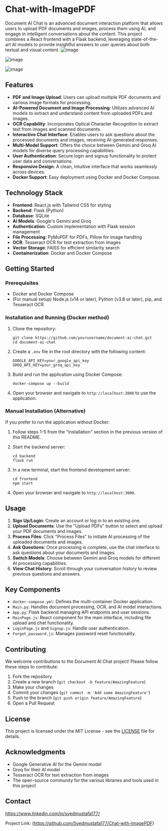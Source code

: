 # Chat-with-ImagePDF

Document AI Chat is an advanced document interaction platform that allows users to upload PDF documents and images, process them using AI, and engage in intelligent conversations about the content. This project combines a React frontend with a Flask backend, leveraging state-of-the-art AI models to provide insightful answers to user queries about both textual and visual content.
![image](https://github.com/user-attachments/assets/26270d93-0cb6-4540-9e42-b422a08f5e6e)

![image](https://github.com/user-attachments/assets/8e466e6f-92af-48c0-87ec-f88a7b420c0a)

![image](https://github.com/user-attachments/assets/3bde3026-6269-41d3-aebf-38509d3fa6fc)




## Features

- **PDF and Image Upload**: Users can upload multiple PDF documents and various image formats for processing.
- **AI-Powered Document and Image Processing**: Utilizes advanced AI models to extract and understand content from uploaded PDFs and images.
- **OCR Capability**: Incorporates Optical Character Recognition to extract text from images and scanned documents.
- **Interactive Chat Interface**: Enables users to ask questions about the processed documents and images, receiving AI-generated responses.
- **Multi-Model Support**: Offers the choice between Gemini and Groq AI models for diverse query processing capabilities.
- **User Authentication**: Secure login and signup functionality to protect user data and conversations.
- **Responsive Design**: A clean, intuitive interface that works seamlessly across devices.
- **Docker Support**: Easy deployment using Docker and Docker Compose.

## Technology Stack

- **Frontend**: React.js with Tailwind CSS for styling
- **Backend**: Flask (Python)
- **Database**: SQLite
- **AI Models**: Google's Gemini and Groq
- **Authentication**: Custom implementation with Flask session management
- **File Processing**: PyMuPDF for PDFs, Pillow for image handling
- **OCR**: Tesseract OCR for text extraction from images
- **Vector Storage**: FAISS for efficient similarity search
- **Containerization**: Docker and Docker Compose

## Getting Started

### Prerequisites

- Docker and Docker Compose
- (For manual setup) Node.js (v14 or later), Python (v3.8 or later), pip, and Tesseract OCR

### Installation and Running (Docker method)

1. Clone the repository:
   ```
   git clone https://github.com/yourusername/document-ai-chat.git
   cd document-ai-chat
   ```

2. Create a `.env` file in the root directory with the following content:
   ```
   GOOGLE_API_KEY=your_google_api_key
   GROQ_API_KEY=your_groq_api_key
   ```

3. Build and run the application using Docker Compose:
   ```
   docker-compose up --build
   ```

4. Open your browser and navigate to `http://localhost:3000` to use the application.

### Manual Installation (Alternative)

If you prefer to run the application without Docker:

1. Follow steps 1-5 from the "Installation" section in the previous version of this README.

2. Start the backend server:
   ```
   cd backend
   flask run
   ```

3. In a new terminal, start the frontend development server:
   ```
   cd frontend
   npm start
   ```

4. Open your browser and navigate to `http://localhost:3000`.

## Usage

1. **Sign Up/Login**: Create an account or log in to an existing one.
2. **Upload Documents**: Use the "Upload PDFs" button to select and upload your PDF documents and images.
3. **Process Files**: Click "Process Files" to initiate AI processing of the uploaded documents and images.
4. **Ask Questions**: Once processing is complete, use the chat interface to ask questions about your documents and images.
5. **Switch Models**: Choose between Gemini and Groq models for different AI processing capabilities.
6. **View Chat History**: Scroll through your conversation history to review previous questions and answers.

## Key Components

- `docker-compose.yml`: Defines the multi-container Docker application.
- `Main.py`: Handles document processing, OCR, and AI model interactions.
- `App.py`: Flask backend managing API endpoints and user sessions.
- `MainPage.js`: React component for the main interface, including file upload and chat functionality.
- `LoginPage.js` and `Signup.js`: Handle user authentication.
- `Forget_password.js`: Manages password reset functionality.

## Contributing

We welcome contributions to the Document AI Chat project! Please follow these steps to contribute:

1. Fork the repository
2. Create a new branch (`git checkout -b feature/AmazingFeature`)
3. Make your changes
4. Commit your changes (`git commit -m 'Add some AmazingFeature'`)
5. Push to the branch (`git push origin feature/AmazingFeature`)
6. Open a Pull Request

## License

This project is licensed under the MIT License - see the [LICENSE](LICENSE) file for details.

## Acknowledgments

- Google Generative AI for the Gemini model
- Groq for their AI model
- Tesseract OCR for text extraction from images
- The open-source community for the various libraries and tools used in this project

## Contact

https://www.linkedin.com/in/syedmustafa177/

Project Link: (https://github.com/Syedmustafa177/Chat-with-ImagePDF)
